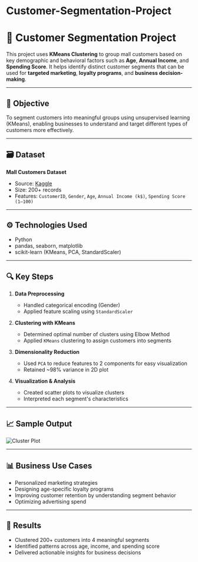 # Customer-Segmentation-Project

# 🧠 Customer Segmentation Project

This project uses **KMeans Clustering** to group mall customers based on key demographic and behavioral factors such as **Age**, **Annual Income**, and **Spending Score**. It helps identify distinct customer segments that can be used for **targeted marketing**, **loyalty programs**, and **business decision-making**.

---

## 📌 Objective

To segment customers into meaningful groups using unsupervised learning (KMeans), enabling businesses to understand and target different types of customers more effectively.

---

## 🗃️ Dataset

**Mall Customers Dataset**  
- Source: [Kaggle](https://www.kaggle.com/datasets/abdallahwagih/mall-customers-segmentation)
- Size: 200+ records  
- Features: `CustomerID`, `Gender`, `Age`, `Annual Income (k$)`, `Spending Score (1–100)`

---

## ⚙️ Technologies Used

- Python  
- pandas, seaborn, matplotlib  
- scikit-learn (KMeans, PCA, StandardScaler)  

---

## 🔍 Key Steps

1. **Data Preprocessing**
   - Handled categorical encoding (Gender)
   - Applied feature scaling using `StandardScaler`

2. **Clustering with KMeans**
   - Determined optimal number of clusters using Elbow Method
   - Applied `KMeans` clustering to assign customers into segments

3. **Dimensionality Reduction**
   - Used `PCA` to reduce features to 2 components for easy visualization
   - Retained ~98% variance in 2D plot

4. **Visualization & Analysis**
   - Created scatter plots to visualize clusters
   - Interpreted each segment's characteristics

---

## 📈 Sample Output

![Cluster Plot](visuals/kmeans_cluster_plot.png)

---

## 📊 Business Use Cases

- Personalized marketing strategies  
- Designing age-specific loyalty programs  
- Improving customer retention by understanding segment behavior  
- Optimizing advertising spend

---

## 📌 Results

- Clustered 200+ customers into 4 meaningful segments  
- Identified patterns across age, income, and spending score  
- Delivered actionable insights for business decisions
